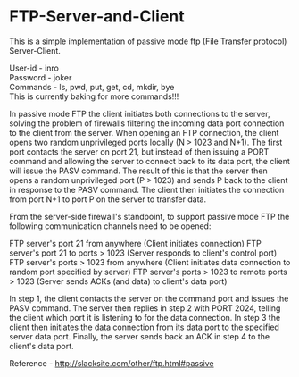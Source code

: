 # FTP-Server-and-Client

This is a simple implementation of passive mode ftp (File Transfer protocol) Server-Client.

User-id - inro                                                                                                                 
Password - joker                                                                                                               
Commands - ls, pwd, put, get, cd, mkdir, bye                    
This is currently baking for more commands!!!


In passive mode FTP the client initiates both connections to the server, solving the problem of firewalls filtering the incoming data port connection to the client from the server. When opening an FTP connection, the client opens two random unprivileged ports locally (N > 1023 and N+1). The first port contacts the server on port 21, but instead of then issuing a PORT command and allowing the server to connect back to its data port, the client will issue the PASV command. The result of this is that the server then opens a random unprivileged port (P > 1023) and sends P back to the client in response to the PASV command. The client then initiates the connection from port N+1 to port P on the server to transfer data.

From the server-side firewall's standpoint, to support passive mode FTP the following communication channels need to be opened:

FTP server's port 21 from anywhere (Client initiates connection)
FTP server's port 21 to ports > 1023 (Server responds to client's control port)
FTP server's ports > 1023 from anywhere (Client initiates data connection to random port specified by server)
FTP server's ports > 1023 to remote ports > 1023 (Server sends ACKs (and data) to client's data port)

In step 1, the client contacts the server on the command port and issues the PASV command. The server then replies in step 2 with PORT 2024, telling the client which port it is listening to for the data connection. In step 3 the client then initiates the data connection from its data port to the specified server data port. Finally, the server sends back an ACK in step 4 to the client's data port.

Reference - http://slacksite.com/other/ftp.html#passive
